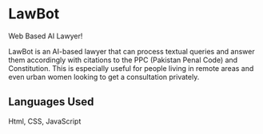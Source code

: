 # LawBot

Web Based AI Lawyer!

LawBot is an AI-based lawyer that can process textual queries and answer them accordingly with citations to the PPC (Pakistan Penal Code) and Constitution. This is especially useful for people living in remote areas and even urban women looking to get a consultation privately.

## Languages Used

Html, CSS, JavaScript
